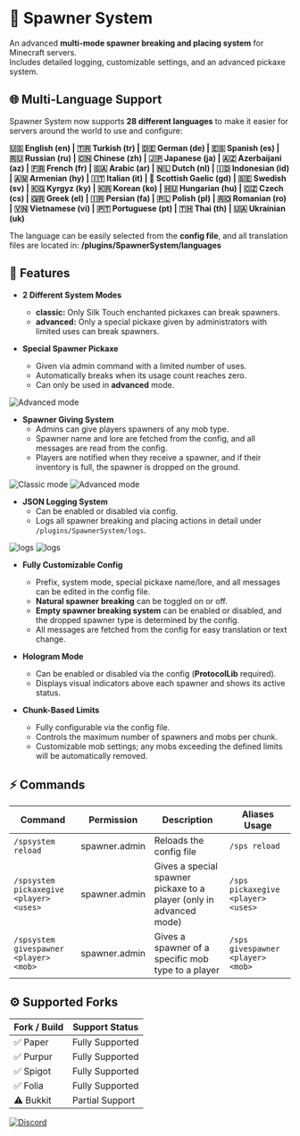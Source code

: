 # 📎 Spawner System

An advanced **multi-mode spawner breaking and placing system** for Minecraft servers.  
Includes detailed logging, customizable settings, and an advanced pickaxe system.

## 🌐 Multi-Language Support
Spawner System now supports **28 different languages** to make it easier for servers around the world to use and configure:  

**🇺🇸 English (en) | 🇹🇷 Turkish (tr) | 🇩🇪 German (de) | 🇪🇸 Spanish (es) | 🇷🇺 Russian (ru) | 🇨🇳 Chinese (zh) | 🇯🇵 Japanese (ja) | 🇦🇿 Azerbaijani (az) | 🇫🇷 French (fr) | 🇸🇦 Arabic (ar) | 🇳🇱 Dutch (nl) | 🇮🇩 Indonesian (id) | 🇦🇲 Armenian (hy) | 🇮🇹 Italian (it) | 🏴󠁧󠁢󠁳󠁣󠁴󠁿 Scottish Gaelic (gd) | 🇸🇪 Swedish (sv) | 🇰🇬 Kyrgyz (ky) | 🇰🇷 Korean (ko) | 🇭🇺 Hungarian (hu) | 🇨🇿 Czech (cs) | 🇬🇷 Greek (el) | 🇮🇷 Persian (fa) | 🇵🇱 Polish (pl) | 🇷🇴 Romanian (ro) | 🇻🇳 Vietnamese (vi) | 🇵🇹 Portuguese (pt) | 🇹🇭 Thai (th) | 🇺🇦 Ukrainian (uk)**  

The language can be easily selected from the **config file**, and all translation files are located in: **/plugins/SpawnerSystem/languages**


## 🚀 Features

- **2 Different System Modes**  
  - **classic:** Only Silk Touch enchanted pickaxes can break spawners.  
  - **advanced:** Only a special pickaxe given by administrators with limited uses can break spawners.

- **Special Spawner Pickaxe**  
  - Given via admin command with a limited number of uses.  
  - Automatically breaks when its usage count reaches zero.  
  - Can only be used in **advanced** mode.  

![Advanced mode](https://cdn.modrinth.com/data/cached_images/5442b6efd1438ede26b5cf8ddbcb2eeaf1ac6852_0.webp)

- **Spawner Giving System**  
  - Admins can give players spawners of any mob type.  
  - Spawner name and lore are fetched from the config, and all messages are read from the config.  
  - Players are notified when they receive a spawner, and if their inventory is full, the spawner is dropped on the ground.

![Classic mode](https://cdn.modrinth.com/data/cached_images/cef657b0c807bd23c0ffe3eadb8cb572264d991d_0.webp)
![Advanced mode](https://cdn.modrinth.com/data/cached_images/ef14ae1a24e0559bc686519dfb16a16023a12e0b_0.webp)

- **JSON Logging System**  
  - Can be enabled or disabled via config.  
  - Logs all spawner breaking and placing actions in detail under `/plugins/SpawnerSystem/logs`.

![logs](https://cdn.modrinth.com/data/cached_images/d9970ba9dbb7f14b1a80c55b2f96284fe8ed0b03_0.webp)
![logs](https://cdn.modrinth.com/data/cached_images/a3d3881181aa67e157e6ffbb8d51bf06a769fd2b_0.webp)

- **Fully Customizable Config**  
  - Prefix, system mode, special pickaxe name/lore, and all messages can be edited in the config file.  
  - **Natural spawner breaking** can be toggled on or off.  
  - **Empty spawner breaking system** can be enabled or disabled, and the dropped spawner type is determined by the config.  
  - All messages are fetched from the config for easy translation or text change.

- **Hologram Mode**  
  - Can be enabled or disabled via the config (**ProtocolLib** required).  
  - Displays visual indicators above each spawner and shows its active status.  

- **Chunk-Based Limits**  
  - Fully configurable via the config file.  
  - Controls the maximum number of spawners and mobs per chunk.  
  - Customizable mob settings; any mobs exceeding the defined limits will be automatically removed.


## ⚡ Commands

| Command | Permission | Description | Aliases Usage |
|---------|------------|-------------|---------------|
| `/spsystem reload` | spawner.admin | Reloads the config file | `/sps reload` |
| `/spsystem pickaxegive <player> <uses>` | spawner.admin | Gives a special spawner pickaxe to a player (only in advanced mode) | `/sps pickaxegive <player> <uses>` |
| `/spsystem givespawner <player> <mob>` | spawner.admin | Gives a spawner of a specific mob type to a player | `/sps givespawner <player> <mob>` |

## ⚙️ Supported Forks

| Fork / Build | Support Status  |
|--------------|----------------|
| ✅ Paper     | Fully Supported |
| ✅ Purpur    | Fully Supported |
| ✅ Spigot    | Fully Supported |
| ✅ Folia     | Fully Supported |
| ⚠️ Bukkit    | Partial Support |

[![Discord](https://cdn.modrinth.com/data/cached_images/4de86371cc7bcf3818924b198f31baacc304700f.png)
](https://discord.gg/H7RMcAMFeZ)
